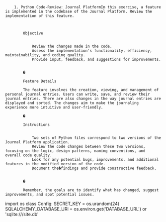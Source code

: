 
		1. Python Code-Review: Journal PlatformIn this exercise, a feature is implemented in the codebase of the Journal Platform. Review the implementation of this feature.

			
			
			Objective
			
			
				Review the changes made in the code.
				Assess the implementation's functionality, efficiency, maintainability, and coding quality.
				Provide input, feedback, and suggestions for improvements.
			
			
			�
			
			Feature Details
			
			The feature involves the creation, viewing, and management of personal journal entries. Users can write, save, and review their journal entries. There are also changes in the way journal entries are displayed and sorted. The changes aim to make the journaling experience more intuitive and user-friendly.
			
			�
			
			Instructions
			
			
				Two sets of Python files correspond to two versions of the Journal Platform application.
				Review the code changes between these two versions, focusing on the logic, design patterns, naming conventions, and overall code quality.
				Look for any potential bugs, improvements, and additional features in the modified version of the code.
				Document the�findings and provide constructive feedback.
			
			
			�
			
			Remember, the goals are to identify what has changed, suggest improvements, and spot potential issues.
				
import os
class Config:
    SECRET_KEY = os.urandom(24)
    SQLALCHEMY_DATABASE_URI = os.environ.get('DATABASE_URL') or 'sqlite:///site.db'
